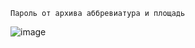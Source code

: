 ```Пароль от архива аббревиатура и площадь```

![image](https://github.com/user-attachments/assets/7e420041-6680-4cb3-8ca9-6992bf20c032)
